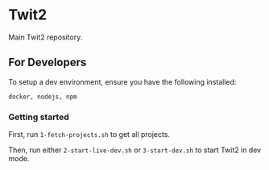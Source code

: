 # Twit2
Main Twit2 repository.

## For Developers

To setup a dev environment, ensure you have the following installed:

```
docker, nodejs, npm
```

### Getting started

First, run `1-fetch-projects.sh` to get all projects.

Then, run either `2-start-live-dev.sh` or `3-start-dev.sh` to start Twit2 in dev mode.
